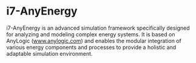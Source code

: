 # i7-AnyEnergy
i7-AnyEnergy is an advanced simulation framework specifically designed for analyzing and modeling complex energy systems. It is based on AnyLogic (www.anylogic.com) and enables the modular integration of various energy components and processes to provide a holistic and adaptable simulation environment.
